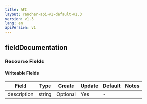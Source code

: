 ```yaml
---
title: API
layout: rancher-api-v1-default-v1.3
version: v1.3
lang: en
apiVersion: v1
---
```


## fieldDocumentation



### Resource Fields

#### Writeable Fields

Field | Type | Create | Update | Default | Notes
---|---|---|---|---|---
description | string | Optional | Yes | - | 



<br>
